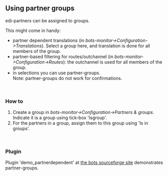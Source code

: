 ## Using partner groups ##

edi-partners can be assigned to groups.<br>

This might come in handy:<br>
<ul><li>partner dependent translations (in <i>bots-monitor->Configuration->Translations</i>). Select a group here, and translation is done for all members of the group.<br>
</li><li>partner-based filtering for routes/outchannel  (in <i>bots-monitor->Configuration->Routes</i>): the outchannel is used for all members of the group.<br>
</li><li>in selections you can use partner-groups.<br>
Note: partner-groups do not work for confirmations.</li></ul>

<br>
<h3>How to</h3>
<ol><li>Create a group in <i>bots-monitor->Configuration->Partners & groups</i>. Indicate it is a group using tick-box 'Isgroup'.<br>
</li><li>For the partners in a group, assign them to this group using 'Is in groups'.</li></ol>

<br>
<h3>Plugin</h3>
Plugin 'demo_partnerdependent' at <a href='http://sourceforge.net/projects/bots/files/plugins/'>the bots sourceforge site</a> demonstrates partner-groups.